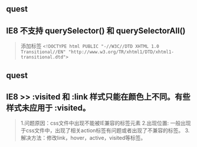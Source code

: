 ## quest
## IE8 不支持 querySelector() 和 querySelectorAll()

> 添加标签
> ```<!DOCTYPE html PUBLIC "-//W3C//DTD XHTML 1.0 Transitional//EN" "http://www.w3.org/TR/xhtml1/DTD/xhtml1-transitional.dtd">```

## quest
## IE8 >> :visited 和 :link 样式只能在颜色上不同。有些样式未应用于 :visited。

> 1.问题原因：css文件中出现不能被IE兼容的标签元素
> 2.出现位置: 一般出现于css文件中，出现了相关action标签有问题或者出现了不兼容的标签。
> 3.解决方法：修改link，hover，active，visited等标签。